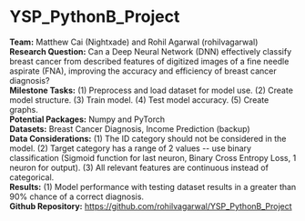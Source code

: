 # YSP_PythonB_Project
**Team:** Matthew Cai (Nightxade) and Rohil Agarwal (rohilvagarwal)  
**Research Question:** Can a Deep Neural Network (DNN) effectively classify breast cancer from described features of digitized images of a fine needle aspirate (FNA), improving the accuracy and efficiency of breast cancer diagnosis?  
**Milestone Tasks:** (1) Preprocess and load dataset for model use. (2) Create model structure. (3) Train model. (4) Test model accuracy. (5) Create graphs.  
**Potential Packages:** Numpy and PyTorch  
**Datasets:** Breast Cancer Diagnosis, Income Prediction (backup)  
**Data Considerations:** (1) The ID category should not be considered in the model. (2) Target category has a range of 2 values -- use binary classification (Sigmoid function for last neuron, Binary Cross Entropy Loss, 1 neuron for output). (3) All relevant features are continuous instead of categorical.  
**Results:** (1) Model performance with testing dataset results in a greater than 90% chance of a correct diagnosis.  
**Github Repository:** https://github.com/rohilvagarwal/YSP_PythonB_Project  
